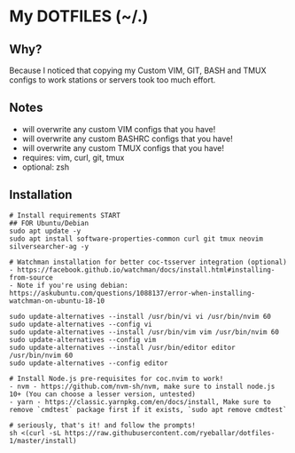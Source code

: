My DOTFILES (~/.)
===

Why?
---
Because I noticed that copying my Custom VIM, GIT, BASH and TMUX configs to
work stations or servers took too much effort.

Notes
---
- will overwrite any custom VIM configs that you have!
- will overwrite any custom BASHRC configs that you have!
- will overwrite any custom TMUX configs that you have!
- requires: vim, curl, git, tmux
- optional: zsh

Installation
---
```shell
# Install requirements START
## FOR Ubuntu/Debian
sudo apt update -y
sudo apt install software-properties-common curl git tmux neovim silversearcher-ag -y

# Watchman installation for better coc-tsserver integration (optional)
- https://facebook.github.io/watchman/docs/install.html#installing-from-source
- Note if you're using debian: https://askubuntu.com/questions/1088137/error-when-installing-watchman-on-ubuntu-18-10

sudo update-alternatives --install /usr/bin/vi vi /usr/bin/nvim 60
sudo update-alternatives --config vi
sudo update-alternatives --install /usr/bin/vim vim /usr/bin/nvim 60
sudo update-alternatives --config vim
sudo update-alternatives --install /usr/bin/editor editor /usr/bin/nvim 60
sudo update-alternatives --config editor

# Install Node.js pre-requisites for coc.nvim to work!
- nvm - https://github.com/nvm-sh/nvm, make sure to install node.js 10+ (You can choose a lesser version, untested)
- yarn - https://classic.yarnpkg.com/en/docs/install, Make sure to remove `cmdtest` package first if it exists, `sudo apt remove cmdtest`

# seriously, that's it! and follow the prompts!
sh <(curl -sL https://raw.githubusercontent.com/ryeballar/dotfiles-1/master/install)
```
